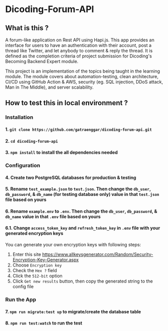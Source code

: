 # Dicoding-Forum-API
## What is this ?
A forum-like application on Rest API using Hapi.js. This app provides an interface for users to have an authentication with their account, post a thread like Twitter, and let anybody to comment & reply the thread. It is defined as the completion criteria of project submission for Dicoding's Becoming Backend Expert module.

This project is an implementation of the topics being taught in the learning module. The module covers about automation-testing, clean architecture, CI/CD using GitHub Action & AWS, security (eg. SQL injection, DDoS attack, Man in The Middle), and server scalability.

## How to test this in local environment ?
### Installation
#### 1. `git clone https://github.com/gatraenggar/dicoding-forum-api.git`
#### 2. `cd dicoding-forum-api`
#### 3. `npm install` to install the all dependencies needed

### Configuration
#### 4. Create two PostgreSQL databases for production & testing
#### 5. Rename `test_example.json` to `test.json`. Then change the  `db_user`, `db_password`, & `db_name` (for testing database only) value in that `test.json` file based on yours
#### 6. Rename `example.env` to `.env`. Then change the    `db_user`, `db_password`, & `db_name` value in that `.env` file based on yours
#### 6.1. Change `access_token_key` and `refresh_token_key` in `.env` file with your generated encryption keys
You can generate your own encryption keys with following steps:
1. Enter this site https://www.allkeysgenerator.com/Random/Security-Encryption-Key-Generator.aspx
2. Choose `Encryption key`
3. Check the `Hex ?` field
4. Click the `512-bit` option
5. Click `Get new results` button, then copy the generated string to the config file

### Run the App
#### 7. `npm run migrate:test up` to migrate/create the database table
#### 8. `npm run test:watch` to run the test
